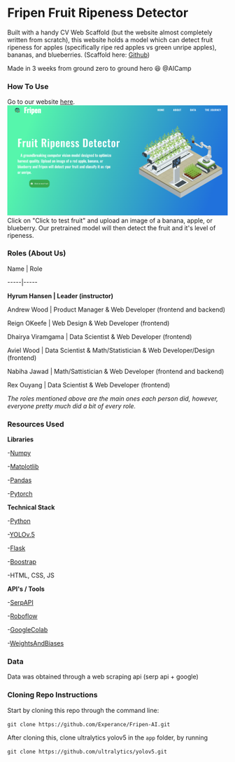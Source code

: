 # Fripen Fruit Ripeness Detector

Built with a handy CV Web Scaffold (but the website almost completely written from scratch), this website holds a model which can detect fruit ripeness for apples (specifically ripe red apples vs green unripe apples), bananas, and blueberries. (Scaffold here: [Github](https://github.com/organization-x/omni/tree/omni_cv))


Made in 3 weeks from ground zero to ground hero 😆 @AICamp 

### How To Use

Go to our website [here](https://cocalc19.ai-camp.dev/1f5857f2-6682-4940-8a34-bfeaf3edb175/port/12345/). 
![Picture of the home page](app/static/images1/frontpageofwebsite.png)
Click on "Click to test fruit" and upload an image of a banana, apple, or blueberry. Our pretrained model will then detect the fruit and it's level of ripeness.

### Roles (About Us)

Name | Role

-----|-----

**Hyrum Hansen | Leader (instructor)**

Andrew Wood | Product Manager & Web Developer (frontend and backend)

Reign OKeefe | Web Design & Web Developer (frontend)

Dhairya Viramgama | Data Scientist & Web Developer (frontend)

Aviel Wood | Data Scientist & Math/Statistician & Web Developer/Design (frontend)

Nabiha Jawad | Math/Sattistician & Web Developer (frontend and backend)

Rex Ouyang | Data Scientist & Web Developer (frontend)

*The roles mentioned above are the main ones each person did, however, everyone pretty much did a bit of every role.*

### Resources Used

**Libraries**

-[Numpy](https://numpy.org)

-[Matplotlib](https://matplotlib.org/)

-[Pandas](https://pandas.pydata.org/)

-[Pytorch](https://pytorch.org/)

**Technical Stack**

-[Python](https://python.org)

-[YOLOv.5](https://github.com/ultralytics/yolov5)

-[Flask](https://flask.palletsprojects.com/en/2.1.x/)

-[Boostrap](https://getbootstrap.com/)

-HTML, CSS, JS

**API's / Tools**

-[SerpAPI](https://serpapi.com/dashboard)

-[Roboflow](https://roboflow.com)

-[GoogleColab](https://colab.research.google.com)

-[WeightsAndBiases](https://wandb.ai)


### Data
Data was obtained through a web scraping api (serp api + google)

### Cloning Repo Instructions

Start by cloning this repo through the command line: 

`git clone https://github.com/Experance/Fripen-AI.git`

After cloning this, clone ultralytics yolov5 in the `app` folder, by running 

`git clone https://github.com/ultralytics/yolov5.git`
